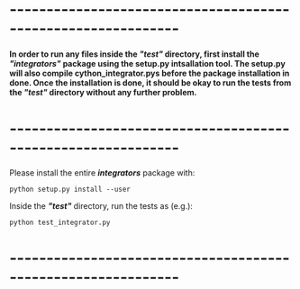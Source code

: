 # -------------------------------------------------------------

#### In order to run any files inside the ___"test"___ directory, first install the ___"integrators"___ package using the setup.py intsallation tool. The setup.py will also compile cython_integrator.pys before the package installation in done. Once the installation is done, it should be okay to run the tests from the ___"test"___ directory without any further problem.

# -------------------------------------------------------------


Please install the entire ___integrators___  package with:
	
	python setup.py install --user
	
Inside the ___"test"___ directory, run the tests as (e.g.):
	
	python test_integrator.py

# -------------------------------------------------------------
